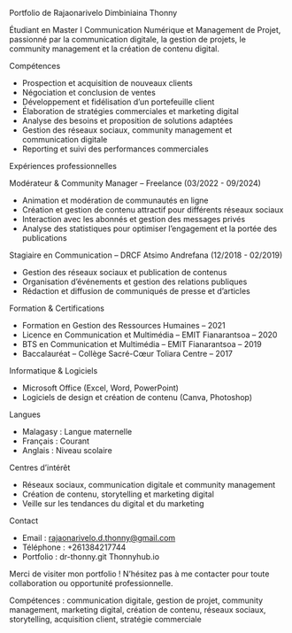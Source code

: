 Portfolio de Rajaonarivelo Dimbiniaina Thonny

Étudiant en Master I Communication Numérique et Management de Projet, passionné par la communication digitale, la gestion de projets, le community management et la création de contenu digital.


Compétences

- Prospection et acquisition de nouveaux clients  
- Négociation et conclusion de ventes  
- Développement et fidélisation d’un portefeuille client  
- Élaboration de stratégies commerciales et marketing digital  
- Analyse des besoins et proposition de solutions adaptées  
- Gestion des réseaux sociaux, community management et communication digitale  
- Reporting et suivi des performances commerciales  



Expériences professionnelles

Modérateur & Community Manager – Freelance (03/2022 - 09/2024)  
- Animation et modération de communautés en ligne  
- Création et gestion de contenu attractif pour différents réseaux sociaux  
- Interaction avec les abonnés et gestion des messages privés  
- Analyse des statistiques pour optimiser l’engagement et la portée des publications  

Stagiaire en Communication – DRCF Atsimo Andrefana (12/2018 - 02/2019)  
- Gestion des réseaux sociaux et publication de contenus  
- Organisation d’événements et gestion des relations publiques  
- Rédaction et diffusion de communiqués de presse et d’articles  



Formation & Certifications

- Formation en Gestion des Ressources Humaines – 2021  
- Licence en Communication et Multimédia – EMIT Fianarantsoa – 2020  
- BTS en Communication et Multimédia – EMIT Fianarantsoa – 2019  
- Baccalauréat – Collège Sacré-Cœur Toliara Centre – 2017  



Informatique & Logiciels

- Microsoft Office (Excel, Word, PowerPoint)  
- Logiciels de design et création de contenu (Canva, Photoshop)  



Langues

- Malagasy : Langue maternelle  
- Français : Courant  
- Anglais : Niveau scolaire  



Centres d’intérêt

- Réseaux sociaux, communication digitale et community management  
- Création de contenu, storytelling et marketing digital  
- Veille sur les tendances du digital et du marketing  



Contact

- Email : rajaonarivelo.d.thonny@gmail.com  
- Téléphone : +261384217744
- Portfolio : dr-thonny.git Thonnyhub.io



Merci de visiter mon portfolio ! N’hésitez pas à me contacter pour toute collaboration ou opportunité professionnelle.



Compétences : communication digitale, gestion de projet, community management, marketing digital, création de contenu, réseaux sociaux, storytelling, acquisition client, stratégie commerciale
